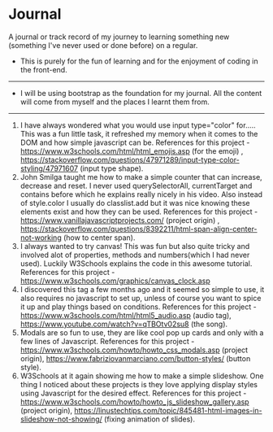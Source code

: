 # Journal
A journal or track record of my journey to learning something new (something I've never used or done before) on a regular. 

* This is purely for the fun of learning and for the enjoyment of coding in the front-end.
---
* I will be using bootstrap as the foundation for my journal. All the content will come from myself and the places I learnt them from.
---
1. I have always wondered what you would use input type="color" for..... This was a fun little task, it refreshed my memory when it comes to the DOM and how simple javascript can be. 
References for this project - https://www.w3schools.com/html/html_emojis.asp (for the emoji) , https://stackoverflow.com/questions/47971289/input-type-color-styling/47971607 (input type shape).
2. John Smilga taught me how to make a simple counter that can increase, decrease and reset. I never used querySelectorAll, currentTarget and contains before which he explains really nicely in his video. Also instead of style.color I usually do classlist.add but it was nice knowing these elements exist and how they can be used.
References for this project - https://www.vanillajavascriptprojects.com/ (project origin) , https://stackoverflow.com/questions/8392211/html-span-align-center-not-working (how to center span).
3. I always wanted to try canvas! This was fun but also quite tricky and involved alot of properties, methods and numbers(which I had never used). Luckily W3Schools explains the code in this awesome tutorial. 
References for this project - https://www.w3schools.com/graphics/canvas_clock.asp
4. I discovered this tag a few months ago and it seemed so simple to use, it also requires no javascript to set up, unless of course you want to spice it up and play things based on conditions. References for this project - https://www.w3schools.com/html/html5_audio.asp (audio tag), https://www.youtube.com/watch?v=qTBOtv02su8 (the song).
5. Modals are so fun to use, they are like cool pop up cards and only with a few lines of Javascript. References for this project - https://www.w3schools.com/howto/howto_css_modals.asp (project origin), https://www.fabriziovanmarciano.com/button-styles/ (button style).
6. W3Schools at it again showing me how to make a simple slideshow. One thing I noticed about these projects is they love applying display styles using Javascript for the desired effect.
References for this project - https://www.w3schools.com/howto/howto_js_slideshow_gallery.asp (project origin), https://linustechtips.com/topic/845481-html-images-in-slideshow-not-showing/ (fixing animation of slides).